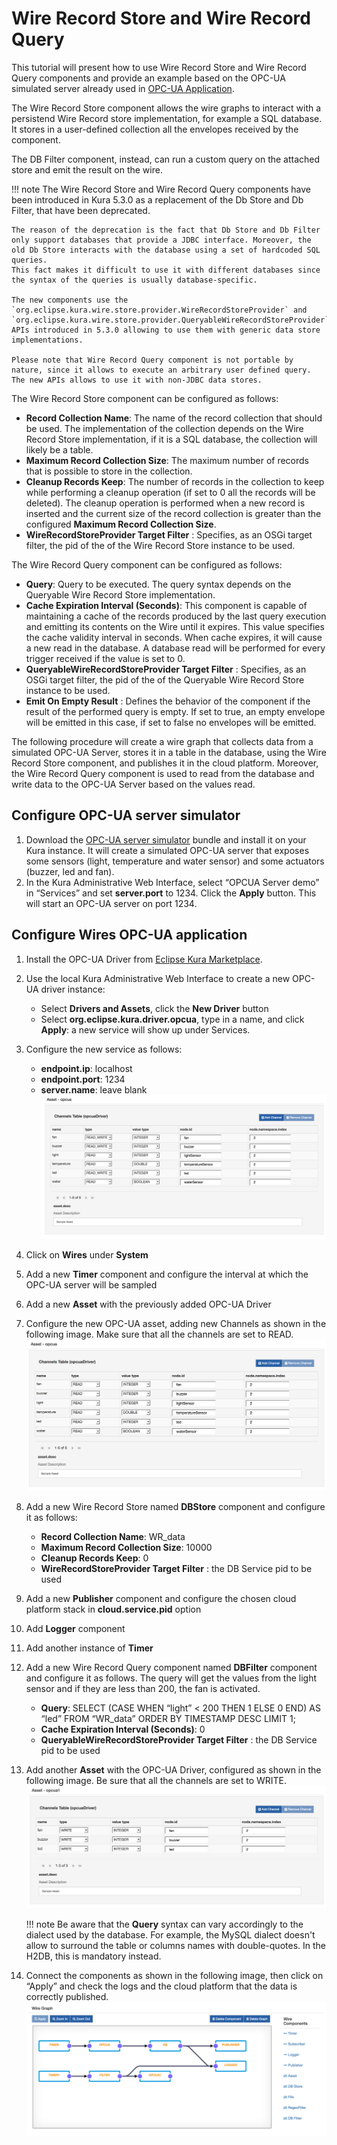 # Wire Record Store and Wire Record Query

This tutorial will present how to use Wire Record Store and Wire Record Query components and provide an example based on the OPC-UA simulated server already used in [OPC-UA Application](../../connect-field-devices/opcua-driver.md).

The Wire Record Store component allows the wire graphs to interact with a persistend Wire Record store implementation, for example a SQL database. It stores in a user-defined collection all the envelopes received by the component.

The DB Filter component, instead, can run a custom query on the attached store and emit the result on the wire.

!!! note
    The Wire Record Store and Wire Record Query components have been introduced in Kura 5.3.0 as a replacement of the Db Store and Db Filter, that have been deprecated.

    The reason of the deprecation is the fact that Db Store and Db Filter only support databases that provide a JDBC interface. Moreover, the old Db Store interacts with the database using a set of hardcoded SQL queries.
    This fact makes it difficult to use it with different databases since the syntax of the queries is usually database-specific.
    
    The new components use the `org.eclipse.kura.wire.store.provider.WireRecordStoreProvider` and `org.eclipse.kura.wire.store.provider.QueryableWireRecordStoreProvider` APIs introduced in 5.3.0 allowing to use them with generic data store implementations.

    Please note that Wire Record Query component is not portable by nature, since it allows to execute an arbitrary user defined query. The new APIs allows to use it with non-JDBC data stores.

The Wire Record Store component can be configured as follows:

- **Record Collection Name**: The name of the record collection that should be used. The implementation of the collection depends on the Wire Record Store implementation, if it is a SQL database, the collection will likely be a table.
- **Maximum Record Collection Size**: The maximum number of records that is possible to store in the collection.
- **Cleanup Records Keep**: The number of records in the collection to keep while performing a cleanup operation (if set to 0 all the records will be deleted). The cleanup operation is performed when a new record is inserted and the current size of the record collection is greater than the configured **Maximum Record Collection Size**.
- **WireRecordStoreProvider Target Filter** : Specifies, as an OSGi target filter, the pid of the of the Wire Record Store instance to be used.

The Wire Record Query component can be configured as follows:

- **Query**: Query to be executed. The query syntax depends on the Queryable Wire Record Store implementation.
- **Cache Expiration Interval (Seconds)**: This component is capable of maintaining a cache of the records produced by the last query execution and emitting its contents on the Wire until it expires. This value specifies the cache validity interval in seconds. When cache expires, it will cause a new read in the database. A database read will be performed for every trigger received if the value is set to 0.
- **QueryableWireRecordStoreProvider Target Filter** : Specifies, as an OSGi target filter, the pid of the of the Queryable Wire Record Store instance to be used.
- **Emit On Empty Result** : Defines the behavior of the component if the result of the performed query is empty. If set to true, an empty envelope will be emitted in this case, if set to false no envelopes will be emitted.

The following procedure will create a wire graph that collects data from a simulated OPC-UA Server, stores it in a table in the database, using the Wire Record Store component, and publishes it in the cloud platform. Moreover, the Wire Record Query component is used to read from the database and write data to the OPC-UA Server based on the values read.


## Configure OPC-UA server simulator

1. Download the [OPC-UA server simulator](https://s3.amazonaws.com/kura-resources/opcua_demo_server.dp) bundle and install it on your Kura instance. It will create a simulated OPC-UA server that exposes some sensors (light, temperature and water sensor) and some actuators (buzzer, led and fan).
2. In the Kura Administrative Web Interface, select “OPCUA Server demo” in “Services” and set **server.port** to 1234. Click the **Apply** button. This will start an OPC-UA​ server on port 1234.



## Configure Wires OPC-UA application

1. Install the OPC-UA Driver from [Eclipse Kura Marketplace](https://marketplace.eclipse.org/content/opc-ua-driver-eclipse-kura-45).
2. Use the local Kura Administrative Web Interface to create a new OPC-UA driver instance:
    - Select **Drivers and Assets**, click the **New Driver** button
    - Select **org.eclipse.kura.driver.opcua**, type in a name, and click **Apply**: a new service will show up under Services.
3. Configure the new service as follows:
    - **endpoint.ip**: localhost
    - **endpoint.port**: 1234
    - **server.name**: leave blank
    ![WireAsset Opcua Example](./images/opcua-wire-asset-config.png)

4. Click on **Wires** under **System**
5. Add a new **Timer** component and configure the interval at which the OPC-UA server will be sampled
6. Add a new **Asset** with the previously added OPC-UA Driver
7. Configure the new OPC-UA asset, adding new Channels as shown in the following image. Make sure that all the channels are set to READ.
    ![WireAsset Opcua Example Read Mode](./images/opcua-wire-asset-config-read.png)

8. Add a new Wire Record Store named **DBStore** component and configure it as follows:
    - **Record Collection Name**: WR_data
    - **Maximum Record Collection Size**: 10000
    - **Cleanup Records Keep**: 0
    - **WireRecordStoreProvider Target Filter** : the DB Service pid to be used
9.  Add a new **Publisher** component and configure the chosen cloud platform stack in **cloud.service.pid** option
10. Add **Logger** component
11. Add another instance of **Timer**
12. Add a new Wire Record Query component named **DBFilter** component and configure it as follows. The query will get the values from the light sensor and if they are less than 200, the fan is activated.
    - **Query**: SELECT (CASE WHEN “light” < 200 THEN 1 ELSE 0 END) AS “led” FROM “WR_data” ORDER BY TIMESTAMP DESC LIMIT 1;
    - **Cache Expiration Interval (Seconds)**: 0
    - **QueryableWireRecordStoreProvider Target Filter** : the DB Service pid to be used
13. Add another **Asset** with the OPC-UA Driver, configured as shown in the following image. Be sure that all the channels are set to WRITE.
    ![WireAsset Opcua Example Write Mode](./images/opcua-wire-asset-config-write.png)

    !!! note
        Be aware that the **Query** syntax can vary accordingly to the dialect used by the database. For example, the MySQL dialect doesn't allow to surround the table or columns names with double-quotes. In the H2DB, this is mandatory instead.

14. Connect the components as shown in the following image, then click on “Apply” and check the logs and the cloud platform that the data is correctly published.
    ![WireAsset Opcua Example Graph](./images/opcua-wire-asset-graph.png)